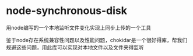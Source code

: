 # node-synchronous-disk

用node编写的一个本地监听文件变化实现上同步上传的一个工具

鉴于node存在系统兼容性问题以及性能问题，chokidar是一个很好得库，帮我们规避这些问题，用此库可以实现对本地文件以及文件夹得监听
